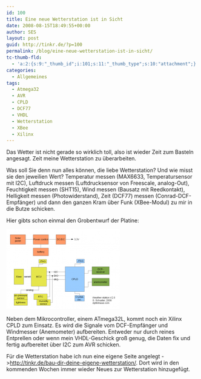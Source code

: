 ```yaml
---
id: 100
title: Eine neue Wetterstation ist in Sicht
date: 2008-08-15T18:49:55+00:00
author: SES
layout: post
guid: http://tinkr.de/?p=100
permalink: /blog/eine-neue-wetterstation-ist-in-sicht/
tc-thumb-fld:
  - 'a:2:{s:9:"_thumb_id";i:101;s:11:"_thumb_type";s:10:"attachment";}'
categories:
  - Allgemeines
tags:
  - Atmega32
  - AVR
  - CPLD
  - DCF77
  - VHDL
  - Wetterstation
  - XBee
  - Xilinx
---
```

Das Wetter ist nicht gerade so wirklich toll, also ist wieder Zeit zum Basteln angesagt. Zeit meine Wetterstation zu überarbeiten.

Was soll Sie denn nun alles können, die liebe Wetterstation? Und wie misst sie den jeweilien Wert?
Temperatur messen (MAX6633, Temperatursensor mit I2C),
Luftdruck messen (Luftdrucksensor von Freescale, analog-Out),
Feuchtigkeit messen (SHT15),
Wind messen (Bausatz mit Reedkontakt),
Helligkeit messen (Photowiderstand),
Zeit (DCF77) messen (Conrad-DCF-Empfänger)
und dann den ganzen Kram über Funk (XBee-Modul) zu mir in die Butze schicken.

Hier gibts schon einmal den Grobentwurf der Platine:

[<img loading="lazy" src="/assets/2008/08/weatherstation_overview-300x212.png" alt="" title="Wetterstation Übersicht" width="300" height="212" class="alignnone size-medium wp-image-101" />](/assets/2008/08/weatherstation_overview.png)

Neben dem Mikrocontroller, einem ATmega32L, kommt noch ein Xilinx CPLD zum Einsatz. Es wird die Signale vom DCF-Empfänger und Windmesser (Anemometer) aufbereiten. Entweder nur durch reines Entprellen oder wenn mein VHDL-Geschick groß genug, die Daten fix und fertig aufbereitet über I2C zum AVR schicken.

Für die Wetterstation habe ich nun eine eigene Seite angelegt -><http://tinkr.de/bau-dir-deine-eigene-wetterstation/>. Dort wird in den kommenden Wochen immer wieder Neues zur Wetterstation hinzugefügt.
